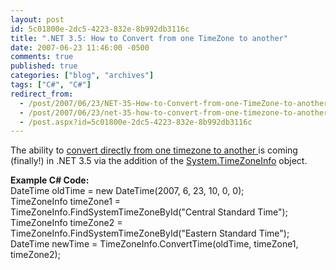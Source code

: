 ```yaml
---
layout: post
id: 5c01800e-2dc5-4223-832e-8b992db3116c
title: ".NET 3.5: How to Convert from one TimeZone to another"
date: 2007-06-23 11:46:00 -0500
comments: true
published: true
categories: ["blog", "archives"]
tags: ["C#", "C#"]
redirect_from: 
  - /post/2007/06/23/NET-35-How-to-Convert-from-one-TimeZone-to-another
  - /post/2007/06/23/net-35-how-to-convert-from-one-timezone-to-another
  - /post.aspx?id=5c01800e-2dc5-4223-832e-8b992db3116c
---
```

<!-- more -->
<p>The ability to <a href="http://msdn2.microsoft.com/en-us/library/bb382770(VS.90).aspx">convert directly from one timezone to another </a>is coming (finally!) in .NET 3.5 via the addition of the <a href="http://msdn2.microsoft.com/en-us/library/system.timezoneinfo(VS.90).aspx">System.TimeZoneInfo</a> object.</p>
<p><strong>Example C# Code:</strong><br />DateTime oldTime = new DateTime(2007, 6, 23, 10, 0, 0);<br />TimeZoneInfo timeZone1 = TimeZoneInfo.FindSystemTimeZoneById("Central Standard Time");<br />TimeZoneInfo timeZone2 = TimeZoneInfo.FindSystemTimeZoneById("Eastern Standard Time");<br />DateTime newTime = TimeZoneInfo.ConvertTime(oldTime, timeZone1, timeZone2);</p>
